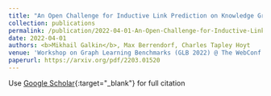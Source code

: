 ```yaml
---
title: "An Open Challenge for Inductive Link Prediction on Knowledge Graphs"
collection: publications
permalink: /publication/2022-04-01-An-Open-Challenge-for-Inductive-Link-Prediction-on-Knowledge-Graphs
date: 2022-04-01
authors: <b>Mikhail Galkin</b>, Max Berrendorf, Charles Tapley Hoyt
venue: 'Workshop on Graph Learning Benchmarks (GLB 2022) @ The WebConf'
paperurl: https://arxiv.org/pdf/2203.01520
---
```

Use [Google Scholar](https://scholar.google.com/scholar?q=An+Open+Challenge+for+Inductive+Link+Prediction+on+Knowledge+Graphs){:target="_blank"} for full citation
